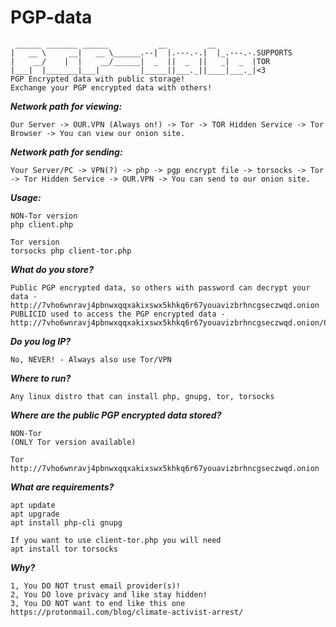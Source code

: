# PGP-data
```
 ______ _______ ______           __         __         
|   __ \     __|   __ \______.--|  |.---.-.|  |_.---.-.SUPPORTS
|    __/    |  |    __/______|  _  ||  _  ||   _|  _  |TOR
|___|  |_______|___|         |_____||___._||____|___._|<3
PGP Encrypted data with public storage! 
Exchange your PGP encrypted data with others!
```

***Network path for viewing:***
```
Our Server -> OUR.VPN (Always on!) -> Tor -> TOR Hidden Service -> Tor Browser -> You can view our onion site.
```

***Network path for sending:***
```
Your Server/PC -> VPN(?) -> php -> pgp encrypt file -> torsocks -> Tor -> Tor Hidden Service -> OUR.VPN -> You can send to our onion site.
```

***Usage:***
```
NON-Tor version
php client.php

Tor version
torsocks php client-tor.php
```

***What do you store?***
```
Public PGP encrypted data, so others with password can decrypt your data - http://7vho6wnravj4pbnwxqqxakixswx5khkq6r67youavizbrhncgseczwqd.onion
PUBLICID used to access the PGP encrypted data - http://7vho6wnravj4pbnwxqqxakixswx5khkq6r67youavizbrhncgseczwqd.onion/0xPUBLICID/
```

***Do you log IP?***
```
No, NEVER! - Always also use Tor/VPN
```

***Where to run?***
```
Any linux distro that can install php, gnupg, tor, torsocks
```

***Where are the public PGP encrypted data stored?***
```
NON-Tor
(ONLY Tor version available)

Tor
http://7vho6wnravj4pbnwxqqxakixswx5khkq6r67youavizbrhncgseczwqd.onion
```

***What are requirements?***
```
apt update
apt upgrade
apt install php-cli gnupg

If you want to use client-tor.php you will need
apt install tor torsocks
```

***Why?***
```
1, You DO NOT trust email provider(s)!
2, You DO love privacy and like stay hidden!
3, You DO NOT want to end like this one https://protonmail.com/blog/climate-activist-arrest/
```
